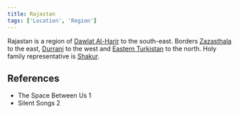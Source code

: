 ```yaml
---
title: Rajastan
tags: ['Location', 'Region']
---
```

Rajastan is a region of [Dawlat Al-Harir](wiki/Dawlat%20Al-Harir.md) to the south-east. Borders [Zazasthala](wiki/Zazasthala.md) to the east, [Durrani](wiki/Durrani.md) to the west and [Eastern Turkistan](wiki/Eastern%20Turkistan.md) to the north. Holy family representative is [Shakur](wiki/Shakur.md).

## References
- The Space Between Us 1
- Silent Songs 2
